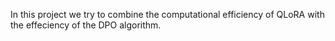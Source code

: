 In this project we try to combine the computational efficiency of QLoRA with the effeciency of the DPO algorithm. 
